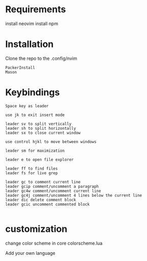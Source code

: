 # Requirements

install neovim
install npm

# Installation

Clone the repo to the .config/nvim

```
PackerInstall
Mason
```

# Keybindings

```
Space key as leader

use jk to exit insert mode

leader sv to split vertically
leader sh to split horizontally
leader sx to close current window

use control hjkl to move between windows

leader sm for maximization

leader e to open file explorer

leader ff to find files
leader fs for live grep

leader gc to comment current line
leader gcip comment/uncomment a paragraph
leader gc4w comment/uncomment current line
leader gc4j comment/uncomment 4 lines below the current line
leader dic delete comment block
leader gcic uncomment commented block


```

# customization

change color scheme in core colorscheme.lua

Add your own language
